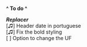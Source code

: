 **^ To do ^**

***Replacer***<br>
[♫] Header date in portuguese<br>
[♫] Fix the bold styling<br>
[ ] Option to change the UF